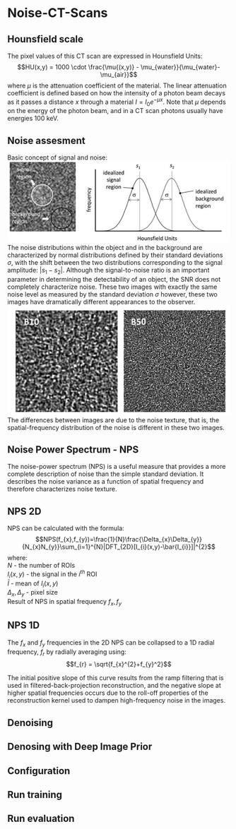 # Noise-CT-Scans

## Hounsfield scale  
The pixel values of this CT scan are expressed in Hounsfield Units:
$$HU(x,y) = 1000 \cdot \frac{\mu{(x,y)} - \mu_{water}}{\mu_{water}-\mu_{air}}$$
where $\mu$ is the attenuation coefficient of the material. The linear attenuation coefficient is defined based on how the intensity of a photon beam decays as it passes a distance $x$ through a material $I=I_{0}e^{-\mu x}$. Note that $\mu$ depends on the energy of the photon beam, and in a CT scan photons usually have energies 100 keV.
## Noise assesment 
Basic concept of signal and noise:    
![](https://github.com/MKastek/Noise-CT-Scans/blob/add0e48e8d3c5f1b0bde1b278ce0def490527220/images/noise-assesment.PNG)  
The noise distributions within the object and in the background are characterized by normal distributions defined by their standard deviations $\sigma$, with the shift between the two distributions corresponding to the signal amplitude: $|s_{1}-s_{2}|$. Although the signal-to-noise ratio is an important parameter in determining the detectability of an object, the SNR does not completely characterize noise. These two images with exactly the same noise level as measured by the standard
deviation $\sigma$ however, these two images have dramatically different appearances to the observer.  
![](https://github.com/MKastek/Noise-CT-Scans/blob/add0e48e8d3c5f1b0bde1b278ce0def490527220/images/noise-assesment-sigma.PNG)  
The differences between images are due to the noise texture, that is, the spatial-frequency distribution of the noise is different in these two images.  
## Noise Power Spectrum - NPS 
The noise-power spectrum (NPS) is a useful measure that provides a more complete description of noise than the simple standard deviation. It describes the noise variance as a function of spatial frequency and therefore characterizes noise texture.  
## NPS 2D   
NPS can be calculated with the formula:
$$NPS(f_{x},f_{y})=\frac{1}{N}\frac{\Delta_{x}\Delta_{y}}{N_{x}N_{y}}\sum_{i=1}^{N}|DFT_{2D}[I_{i}(x,y)-\bar{I_{i}}]|^{2}$$
where:  
$N$ - the number of ROIs  
$I_{i}(x,y)$ - the signal in the $i^{th}$ ROI  
$\bar{I}$ - mean of $I_{i}(x,y)$  
$\Delta_{x}, \Delta_{y}$ - pixel size  
Result of NPS in spatial frequency $f_{x}, f_{y}$
## NPS 1D  
The $f_{x}$ and $f_{y}$ frequencies in the 2D NPS can be collapsed to a 1D radial frequency, $f_{r}$ by radially averaging using:  
$$f_{r} = \sqrt{f_{x}^{2}+f_{y}^2}$$  

The initial positive slope of this curve results from the ramp filtering that is used in filtered-back-projection reconstruction, and the negative slope at higher spatial frequencies occurs due to the roll-off properties of the reconstruction kernel used to dampen high-frequency noise in the images.
## Denoising 
## Denosing with Deep Image Prior
## Configuration
## Run training
## Run evaluation
